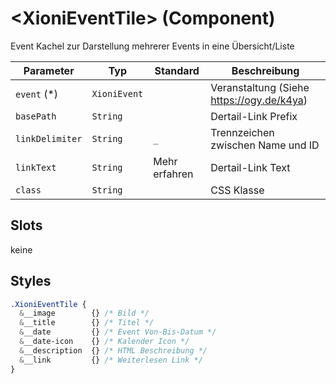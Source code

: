 # \<XioniEventTile> (Component)

Event Kachel zur Darstellung mehrerer Events in eine Übersicht/Liste

| Parameter       | Typ          | Standard      | Beschreibung                              |
| --------------- | ------------ | ------------- | ----------------------------------------- |
| `event` (\*)    | `XioniEvent` |               | Veranstaltung (Siehe https://ogy.de/k4ya) |
| `basePath`      | `String`     |               | Dertail-Link Prefix                       |
| `linkDelimiter` | `String`     | `_`           | Trennzeichen zwischen Name und ID         |
| `linkText`      | `String`     | Mehr erfahren | Dertail-Link Text                         |
| `class`         | `String`     |               | CSS Klasse                                |

## Slots

keine

## Styles

```CSS
.XioniEventTile {
  &__image        {} /* Bild */
  &__title        {} /* Titel */
  &__date         {} /* Event Von-Bis-Datum */
  &__date-icon    {} /* Kalender Icon */
  &__description  {} /* HTML Beschreibung */
  &__link         {} /* Weiterlesen Link */
}
```

